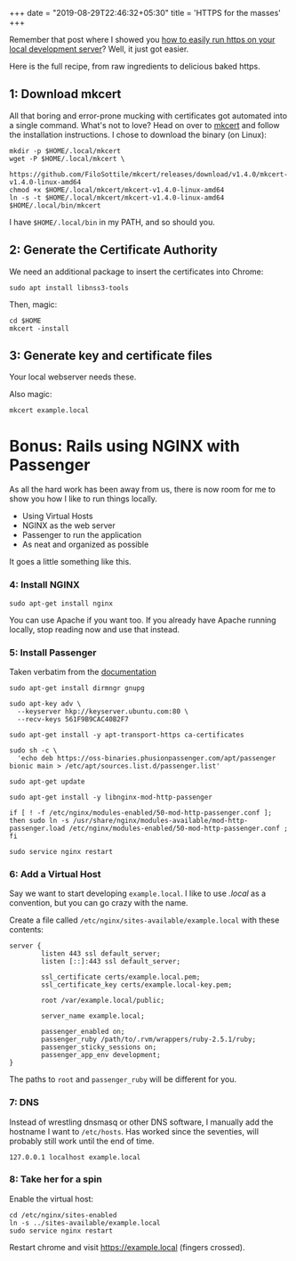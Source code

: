+++
date = "2019-08-29T22:46:32+05:30"
title = 'HTTPS for the masses'
+++

Remember that post where I showed you [how to easily run https on your
local development server](https://www.spacebabies.nl/portfolio/https-for-development-custom-certificate-authority/)? Well, it just got easier.

<!--more-->

Here is the full recipe, from raw ingredients to delicious baked https.

## 1: Download mkcert

All that boring and error-prone mucking with certificates got automated into
a single command. What's not to love? Head on over to [mkcert](https://github.com/FiloSottile/mkcert) and follow the
installation instructions. I chose to download the binary (on Linux):

```
mkdir -p $HOME/.local/mkcert
wget -P $HOME/.local/mkcert \
  https://github.com/FiloSottile/mkcert/releases/download/v1.4.0/mkcert-v1.4.0-linux-amd64
chmod +x $HOME/.local/mkcert/mkcert-v1.4.0-linux-amd64
ln -s -t $HOME/.local/mkcert/mkcert-v1.4.0-linux-amd64 $HOME/.local/bin/mkcert
```

I have `$HOME/.local/bin` in my PATH, and so should you.

## 2: Generate the Certificate Authority

We need an additional package to insert the certificates into Chrome:

```
sudo apt install libnss3-tools
```

Then, magic:

```
cd $HOME
mkcert -install
```

## 3: Generate key and certificate files

Your local webserver needs these.

Also magic:

```
mkcert example.local
```

# Bonus: Rails using NGINX with Passenger

As all the hard work has been away from us, there is now room for me to show
you how I like to run things locally.

- Using Virtual Hosts
- NGINX as the web server
- Passenger to run the application
- As neat and organized as possible

It goes a little something like this.

### 4: Install NGINX

```
sudo apt-get install nginx
```

You can use Apache if you want too. If you already have Apache running locally,
stop reading now and use that instead.

### 5: Install Passenger

Taken verbatim from the [documentation](https://www.phusionpassenger.com/docs/advanced_guides/install_and_upgrade/nginx/install/)

```
sudo apt-get install dirmngr gnupg

sudo apt-key adv \
  --keyserver hkp://keyserver.ubuntu.com:80 \
  --recv-keys 561F9B9CAC40B2F7

sudo apt-get install -y apt-transport-https ca-certificates

sudo sh -c \
  'echo deb https://oss-binaries.phusionpassenger.com/apt/passenger bionic main > /etc/apt/sources.list.d/passenger.list'

sudo apt-get update

sudo apt-get install -y libnginx-mod-http-passenger

if [ ! -f /etc/nginx/modules-enabled/50-mod-http-passenger.conf ]; then sudo ln -s /usr/share/nginx/modules-available/mod-http-passenger.load /etc/nginx/modules-enabled/50-mod-http-passenger.conf ; fi

sudo service nginx restart
```

### 6: Add a Virtual Host

Say we want to start developing `example.local`. I like to use _.local_ as a convention, but
you can go crazy with the name.

Create a file called `/etc/nginx/sites-available/example.local` with these contents:

```
server {
        listen 443 ssl default_server;
        listen [::]:443 ssl default_server;

        ssl_certificate certs/example.local.pem;
        ssl_certificate_key certs/example.local-key.pem;

        root /var/example.local/public;

        server_name example.local;

        passenger_enabled on;
        passenger_ruby /path/to/.rvm/wrappers/ruby-2.5.1/ruby;
        passenger_sticky_sessions on;
        passenger_app_env development;
}
```

The paths to `root` and `passenger_ruby` will be different for you.

### 7: DNS

Instead of wrestling dnsmasq or other DNS software, I manually
add the hostname I want to `/etc/hosts`. Has worked since the seventies, will probably
still work until the end of time.

```
127.0.0.1 localhost example.local
```

### 8: Take her for a spin

Enable the virtual host:

```
cd /etc/nginx/sites-enabled
ln -s ../sites-available/example.local
sudo service nginx restart
```

Restart chrome and visit https://example.local (fingers crossed).
